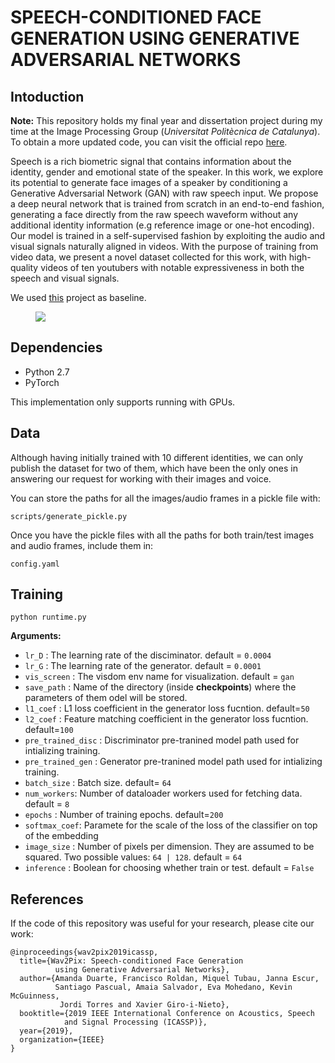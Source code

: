 # SPEECH-CONDITIONED FACE GENERATION USING GENERATIVE ADVERSARIAL NETWORKS

## Intoduction

**Note:** This repository holds my final year and dissertation project during my time at the Image Processing Group (<em>Universitat Politècnica de Catalunya</em>). To obtain a more updated code, you can visit the official repo [here](https://github.com/imatge-upc/wav2pix).

Speech is a rich biometric signal that contains information about the identity, gender and emotional state of the speaker. In this work, we explore its potential to generate face images of a speaker by conditioning a Generative Adversarial Network (GAN) with raw speech input. We propose a deep neural network that is trained from scratch in an end-to-end fashion, generating a face directly from the raw speech waveform without any additional identity information (e.g reference image or one-hot encoding). Our model is trained in a self-supervised fashion by exploiting the audio and visual signals naturally aligned in videos. With the purpose of training from video data, we present a novel dataset collected for this work, with high-quality videos of ten youtubers with notable expressiveness in both the speech and visual signals.

We used [this](https://github.com/franroldans/tfm-franroldan-wav2pix) project as baseline.

<figure><img src='assets/Architecture.png'></figure>

## Dependencies

- Python 2.7
- PyTorch 

This implementation only supports running with GPUs.

## Data

Although having initially trained with 10 different identities, we can only publish the dataset for two of them, which have been the only ones in answering our request for working with their images and voice.

You can store the paths for all the images/audio frames in a pickle file with:

`scripts/generate_pickle.py`

Once you have the pickle files with all the paths for both train/test images and audio frames, include them in:

`config.yaml`

## Training

`python runtime.py`

**Arguments:**
- `lr_D` : The learning rate of the disciminator. default = `0.0004`
- `lr_G` : The learning rate of the generator. default = `0.0001`
- `vis_screen` : The visdom env name for visualization. default = `gan`
- `save_path` : Name of the directory (inside **checkpoints**) where the parameters of them odel will be stored.
- `l1_coef` : L1 loss coefficient in the generator loss fucntion. default=`50`
- `l2_coef` : Feature matching coefficient in the generator loss fucntion. default=`100`
- `pre_trained_disc` : Discriminator pre-tranined model path used for intializing training.
- `pre_trained_gen` : Generator pre-tranined model path used for intializing training.
- `batch_size` : Batch size. default= `64`
- `num_workers`: Number of dataloader workers used for fetching data. default = `8`
- `epochs` : Number of training epochs. default=`200`
- `softmax_coef`: Paramete for the scale of the loss of the classifier on top of the embedding
- `image_size` : Number of pixels per dimension. They are assumed to be squared. Two possible values: `64 | 128`. default = `64`
- `inference` : Boolean for choosing whether train or test. default = `False`

## References
If the code of this repository was useful for your research, please cite our work:

```
@inproceedings{wav2pix2019icassp,
  title={Wav2Pix: Speech-conditioned Face Generation 
          using Generative Adversarial Networks},
  author={Amanda Duarte, Francisco Roldan, Miquel Tubau, Janna Escur, 
          Santiago Pascual, Amaia Salvador, Eva Mohedano, Kevin McGuinness, 
           Jordi Torres and Xavier Giro-i-Nieto},
  booktitle={2019 IEEE International Conference on Acoustics, Speech 
            and Signal Processing (ICASSP)},
  year={2019},
  organization={IEEE}
}
```
